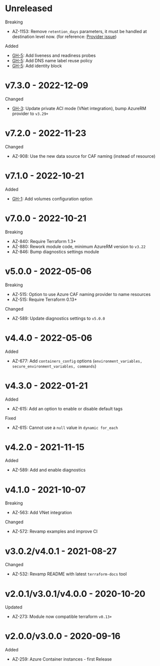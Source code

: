 # Unreleased

Breaking
  * AZ-1153: Remove `retention_days` parameters, it must be handled at destination level now. (for reference: [Provider issue](https://github.com/hashicorp/terraform-provider-azurerm/issues/23051))

Added
  * [GH-5](https://github.com/claranet/terraform-azurerm-aci/pull/5): Add liveness and readiness probes
  * [GH-5](https://github.com/claranet/terraform-azurerm-aci/pull/5): Add DNS name label reuse policy
  * [GH-5](https://github.com/claranet/terraform-azurerm-aci/pull/5): Add identity block

# v7.3.0 - 2022-12-09

Changed
  * [GH-3](https://github.com/claranet/terraform-azurerm-aci/pull/3): Update private ACI mode (VNet integration), bump AzureRM provider to `v3.29+`

# v7.2.0 - 2022-11-23

Changed
  * AZ-908: Use the new data source for CAF naming (instead of resource)

# v7.1.0 - 2022-10-21

Added
  * [GH-1](https://github.com/claranet/terraform-azurerm-aci/pull/1): Add volumes configuration option

# v7.0.0 - 2022-10-21

Breaking
  * AZ-840: Require Terraform 1.3+
  * AZ-880: Rework module code, minimum AzureRM version to `v3.22`
  * AZ-846: Bump diagnostics settings module

# v5.0.0 - 2022-05-06

Breaking
  * AZ-515: Option to use Azure CAF naming provider to name resources
  * AZ-515: Require Terraform 0.13+

Changed
  * AZ-589: Update diagnostics settings to `v5.0.0`

# v4.4.0 - 2022-05-06

Added
  * AZ-677: Add `containers_config` options (`environment_variables, secure_environment_variables, commands`)

# v4.3.0 - 2022-01-21

Added
  * AZ-615: Add an option to enable or disable default tags

Fixed
  * AZ-615: Cannot use a `null` value in `dynamic for_each`

# v4.2.0 - 2021-11-15

Added
  * AZ-589: Add and enable diagnostics

# v4.1.0 - 2021-10-07

Breaking
  * AZ-563: Add VNet integration

Changed
  * AZ-572: Revamp examples and improve CI

# v3.0.2/v4.0.1 - 2021-08-27

Changed
  * AZ-532: Revamp README with latest `terraform-docs` tool

# v2.0.1/v3.0.1/v4.0.0 - 2020-10-20

Updated
  * AZ-273: Module now compatible terraform `v0.13+`

# v2.0.0/v3.0.0 - 2020-09-16

Added
  * AZ-259: Azure Container instances - first Release
